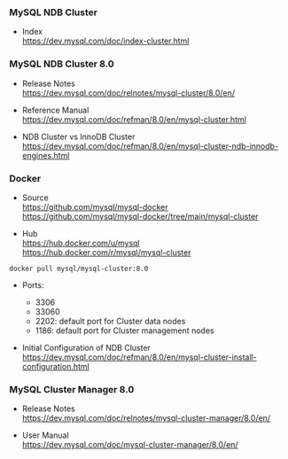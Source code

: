 
### MySQL NDB Cluster

- Index  
  https://dev.mysql.com/doc/index-cluster.html

### MySQL NDB Cluster 8.0

- Release Notes  
  https://dev.mysql.com/doc/relnotes/mysql-cluster/8.0/en/

- Reference Manual  
  https://dev.mysql.com/doc/refman/8.0/en/mysql-cluster.html

- NDB Cluster vs InnoDB Cluster
  https://dev.mysql.com/doc/refman/8.0/en/mysql-cluster-ndb-innodb-engines.html

### Docker

- Source  
  https://github.com/mysql/mysql-docker  
  https://github.com/mysql/mysql-docker/tree/main/mysql-cluster

- Hub  
  https://hub.docker.com/u/mysql  
  https://hub.docker.com/r/mysql/mysql-cluster
```shell
docker pull mysql/mysql-cluster:8.0
```
- Ports:
  - 3306
  - 33060
  - 2202: default port for Cluster data nodes
  - 1186: default port for Cluster management nodes

- Initial Configuration of NDB Cluster
  https://dev.mysql.com/doc/refman/8.0/en/mysql-cluster-install-configuration.html


### MySQL Cluster Manager 8.0

- Release Notes  
  https://dev.mysql.com/doc/relnotes/mysql-cluster-manager/8.0/en/

- User Manual  
  https://dev.mysql.com/doc/mysql-cluster-manager/8.0/en/


